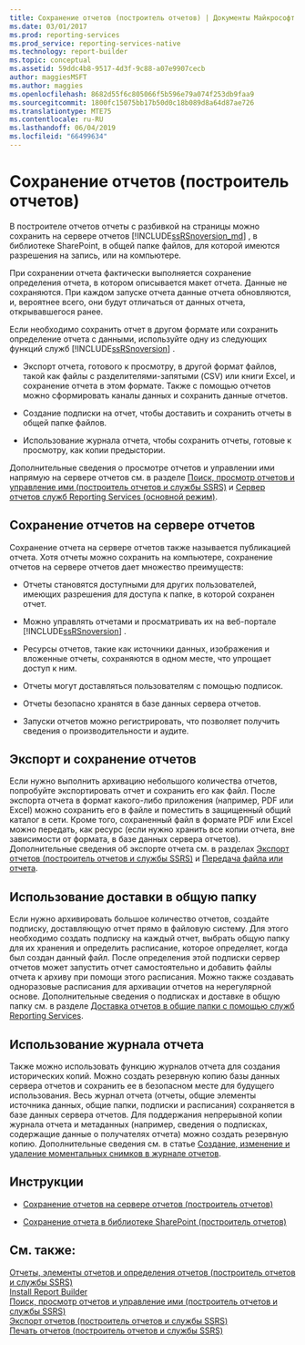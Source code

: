 ```yaml
---
title: Сохранение отчетов (построитель отчетов) | Документы Майкрософт
ms.date: 03/01/2017
ms.prod: reporting-services
ms.prod_service: reporting-services-native
ms.technology: report-builder
ms.topic: conceptual
ms.assetid: 59ddc4b8-9517-4d3f-9c88-a07e9907cecb
author: maggiesMSFT
ms.author: maggies
ms.openlocfilehash: 8682d55f6c805066f5b596e79a074f253db9faa9
ms.sourcegitcommit: 1800fc15075bb17b50d0c18b089d8a64d87ae726
ms.translationtype: MTE75
ms.contentlocale: ru-RU
ms.lasthandoff: 06/04/2019
ms.locfileid: "66499634"
---
```

# <a name="saving-reports-report-builder"></a>Сохранение отчетов (построитель отчетов)
  В построителе отчетов отчеты с разбивкой на страницы можно сохранить на сервере отчетов [!INCLUDE[ssRSnoversion_md](../../includes/ssrsnoversion-md.md)] , в библиотеке SharePoint, в общей папке файлов, для которой имеются разрешения на запись, или на компьютере. 
  
При сохранении отчета фактически выполняется сохранение определения отчета, в котором описывается макет отчета. Данные не сохраняются. При каждом запуске отчета данные отчета обновляются, и, вероятнее всего, они будут отличаться от данных отчета, открывавшегося ранее.  
  
 Если необходимо сохранить отчет в другом формате или сохранить определение отчета с данными, используйте одну из следующих функций служб [!INCLUDE[ssRSnoversion](../../includes/ssrsnoversion-md.md)] .  
  
-   Экспорт отчета, готового к просмотру, в другой формат файлов, такой как файлы с разделителями-запятыми (CSV) или книги Excel, и сохранение отчета в этом формате. Также с помощью отчетов можно сформировать каналы данных и сохранить данные отчетов.  
  
-   Создание подписки на отчет, чтобы доставить и сохранить отчеты в общей папке файлов.  
  
-   Использование журнала отчета, чтобы сохранить отчеты, готовые к просмотру, как копии предыстории.  
  
 Дополнительные сведения о просмотре отчетов и управлении ими напрямую на сервере отчетов см. в разделе [Поиск, просмотр отчетов и управление ими &#40;построитель отчетов и службы SSRS&#41;](../../reporting-services/report-builder/finding-viewing-and-managing-reports-report-builder-and-ssrs.md) и [Сервер отчетов служб Reporting Services &#40;основной режим&#41;](../../reporting-services/report-server/reporting-services-report-server-native-mode.md).  
  
##  <a name="SavingReportDefinitions"></a> Сохранение отчетов на сервере отчетов  
  Сохранение отчета на сервере отчетов также называется публикацией отчета. Хотя отчеты можно сохранить на компьютере, сохранение отчетов на сервере отчетов дает множество преимуществ:  
  
-   Отчеты становятся доступными для других пользователей, имеющих разрешения для доступа к папке, в которой сохранен отчет.  
  
-   Можно управлять отчетами и просматривать их на веб-портале [!INCLUDE[ssRSnoversion](../../includes/ssrsnoversion-md.md)] .  
  
-   Ресурсы отчетов, такие как источники данных, изображения и вложенные отчеты, сохраняются в одном месте, что упрощает доступ к ним.  
  
-   Отчеты могут доставляться пользователям с помощью подписок.  
  
-   Отчеты безопасно хранятся в базе данных сервера отчетов.  
  
-   Запуски отчетов можно регистрировать, что позволяет получить сведения о производительности и аудите.  
  
##  <a name="ExportingAndSavingReports"></a> Экспорт и сохранение отчетов  
 Если нужно выполнить архивацию небольшого количества отчетов, попробуйте экспортировать отчет и сохранить его как файл. После экспорта отчета в формат какого-либо приложения (например, PDF или Excel) можно сохранить его в файле и поместить в защищенный общий каталог в сети. Кроме того, сохраненный файл в формате PDF или Excel можно передать, как ресурс (если нужно хранить все копии отчета, вне зависимости от формата, в базе данных сервера отчетов). Дополнительные сведения об экспорте отчета см. в разделах [Экспорт отчетов (построитель отчетов и службы SSRS)](../../reporting-services/report-builder/export-reports-report-builder-and-ssrs.md) и [Передача файла или отчета](../../reporting-services/reports/upload-a-file-or-report-report-manager.md).  
  
##  <a name="UsingFileShareDelivery"></a> Использование доставки в общую папку  
 Если нужно архивировать большое количество отчетов, создайте подписку, доставляющую отчет прямо в файловую систему. Для этого необходимо создать подписку на каждый отчет, выбрать общую папку для их хранения и определить расписание, которое определяет, когда был создан данный файл. После определения этой подписки сервер отчетов может запустить отчет самостоятельно и добавить файлы отчета к архиву при помощи этого расписания. Можно также создавать одноразовые расписания для архивации отчетов на нерегулярной основе. Дополнительные сведения о подписках и доставке в общую папку см. в разделе [Доставка отчетов в общие папки с помощью служб Reporting Services](../../reporting-services/subscriptions/file-share-delivery-in-reporting-services.md).  
  
##  <a name="UsingReportHistory"></a> Использование журнала отчета  
 Также можно использовать функцию журналов отчета для создания исторических копий. Можно создать резервную копию базы данных сервера отчетов и сохранить ее в безопасном месте для будущего использования. Весь журнал отчета (отчеты, общие элементы источника данных, общие папки, подписки и расписания) сохраняется в базе данных сервера отчетов. Для поддержания непрерывной копии журнала отчета и метаданных (например, сведения о подписках, содержащие данные о получателях отчета) можно создать резервную копию. Дополнительные сведения см. в статье [Создание, изменение и удаление моментальных снимков в журнале отчетов](../../reporting-services/report-server/create-modify-and-delete-snapshots-in-report-history.md).  
 
##  <a name="HowTo"></a> Инструкции  
  
-   [Сохранение отчетов на сервере отчетов (построитель отчетов)](../../reporting-services/report-builder/save-reports-to-a-report-server-report-builder.md)  
  
-   [Сохранение отчета в библиотеке SharePoint (построитель отчетов)](../../reporting-services/report-builder/save-a-report-to-a-sharepoint-library-report-builder.md)  
   
## <a name="see-also"></a>См. также:  
 [Отчеты, элементы отчетов и определения отчетов (построитель отчетов и службы SSRS)](../../reporting-services/report-design/reports-report-parts-and-report-definitions-report-builder-and-ssrs.md)   
 [Install Report Builder](../install-windows/install-report-builder.md)   
 [Поиск, просмотр отчетов и управление ими (построитель отчетов и службы SSRS)](../../reporting-services/report-builder/finding-viewing-and-managing-reports-report-builder-and-ssrs.md)   
 [Экспорт отчетов (построитель отчетов и службы SSRS)](../../reporting-services/report-builder/export-reports-report-builder-and-ssrs.md)   
 [Печать отчетов (построитель отчетов и службы SSRS)](../../reporting-services/report-builder/print-reports-report-builder-and-ssrs.md)  
  
  
